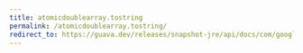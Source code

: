 ```yaml
---
title: atomicdoublearray.tostring
permalink: /atomicdoublearray.tostring/
redirect_to: https://guava.dev/releases/snapshot-jre/api/docs/com/google/common/util/concurrent/AtomicDoubleArray.html#toString--
---
```

